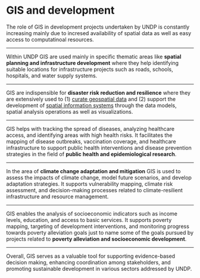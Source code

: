 
<hidden>

# GIS and development

</hidden>

The role of GIS in development projects undertaken by UNDP is constantly increasing  mainly due to
incresed availability of spatial data as well as easy access to computatinoal resources.

---

Within UNDP GIS are used mainly in specific thematic areas like **spatial planning and infrastructure development** where they help identifying suitable locations for infrastructure projects such as roads, schools, hospitals, and water supply systems.

---

GIS are indispensible for **disaster risk reduction and resilience** where they are extensively used to (1) <ins>curate geospatial data</ins> and (2) support the development of <ins>spatial information systems</ins> through the data models, spatial analysis operations as well as visualizations.

---

GIS helps with tracking the spread of diseases, analyzing healthcare access, and identifying areas with high health risks. It facilitates the mapping of disease outbreaks, vaccination coverage, and healthcare infrastructure to support public health interventions and disease prevention strategies in the field of **public health and epidemiological research**.

---

In the area of **climate change adaptation and mitigation** GIS is used to assess the impacts of climate change, model future scenarios, and develop adaptation strategies. It supports vulnerability mapping, climate risk assessment, and decision-making processes related to climate-resilient infrastructure and resource management.

---

GIS enables the analysis of socioeconomic indicators such as income levels, education, and access to basic services. It supports poverty mapping, targeting of development interventions, and monitoring progress towards poverty alleviation goals just to name some of the goals pursued by projects 
related to **poverty alleviation and socioeconomic development**.

---

Overall, GIS serves as a valuable tool for supporting evidence-based decision making, enhancing coordination among stakeholders, and promoting sustainable development in various sectors addressed by UNDP.

